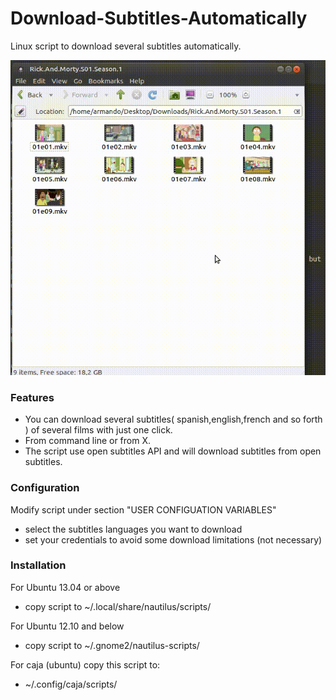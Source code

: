 Download-Subtitles-Automatically
==================================

Linux script to download several subtitles automatically.

![ScreenShot](https://raw.githubusercontent.com/ramazmar/my-videos/master/download-several-subs/download-several-subs.gif)

### Features
* You can download several subtitles( spanish,english,french  and so forth ) of several films with just one click.
* From command line or from X.
* The script use open subtitles API and will download subtitles from open subtitles.

### Configuration
Modify script under section "USER CONFIGUATION VARIABLES"

* select the subtitles languages you want to download
* set your credentials to avoid some download limitations (not necessary)

### Installation
For Ubuntu 13.04 or above

* copy script to ~/.local/share/nautilus/scripts/

For Ubuntu 12.10 and below

* copy script to ~/.gnome2/nautilus-scripts/

For caja (ubuntu) copy this script to:

* ~/.config/caja/scripts/

